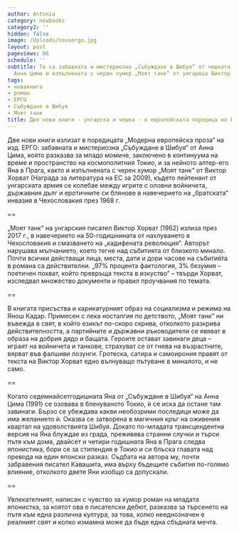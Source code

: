 ```yaml
---
author: Antonia
category: newbooks
category2: ''
hidden: false
image: /Uploads/novoergo.jpg
layout: post
pageviews: 86
schedule: ''
subtitle: Те са забавната и мистериозна „Събуждане в Шибуя“ от чешката дебютантка
  Анна Цима и изпълнената с черен хумор „Моят танк“ от унгареца Виктор Хорват
tags:
- новакнига
- роман
- ЕРГО
- Събуждане в Шибуя
- Моят танк
title: Две нови книги - унгарска и чешка - в европейската поредица на ЕРГО
---
```


Две нови книги излизат в поредицата „Модерна европейска проза“ на изд. ЕРГО: забавната и мистериозна „Събуждане в Шибуя“ от Анна Цима, която разказва за младо момиче, заключено в континуума на време и пространство на космополитния Токио, и за нейното алтер-его Яна в Прага, както и изпълнената с черен хумор „Моят танк“ от Виктор Хорват (Награда за литература на ЕС за 2009), където лейтенант от унгарската армия се колебае между игрите с оловни войничета, държавния дълг и еротичните си блянове в навечерието на „братската“ инвазия в Чехословакия през 1968 г.

\==

„Моят танк“ на унгарския писател Виктор Хорват (1962) излиза през 2017 г., в навечерието на 50-годишнината от нахлуването в Чехословакия и смазването на „кадифената революция“. Авторът нарушава мълчанието, което тегне над събитията от близкото минало. Почти всички действащи лица, места, дати и дори часове на събитията в романа са действителни. „97% процента фактология, 3% безумия – поетичен похват, който превръща текста в изкуство“ – твърди Хорват, изследвал множество документи и правил проучвания по темата. 

\==

В книгата присъства и карикатурният образ на социализма и режима на Янош Кадар. Примесен с лека носталгия по детството, „Моят танк“ ни въвежда в свят, в който езикът по-скоро скрива, отколкото разкрива действителността, а партийните и държавни ръководители се явяват в образа на добрия дядо и бащата. Героите остават завинаги деца – играят на войничета и танкове, страхуват се от гнева на възрастните, вярват във фалшиви лозунги. Гротеска, сатира и самоирония правят от текста на Виктор Хорват едно вълнуващо пътуване в миналото, и не само.

\==

Когато седемнайсетгодишната Яна от „Събуждане в Шибуя“ на Анна Цима (1991) се озовава в бленуваното Токио, ѝ се иска да остане там завинаги. Бързо се убеждава какви необозрими последици може да има желанието ѝ. Оказва се затворена в магичния кръг на оживения квартал на удоволствията Шибуя. Докато по-младата трансцендентна версия на Яна блуждае из града, преживява странни случки и търси пътя към дома, двайсет и четири годишната Яна в Прага следва японистика, бори се за стипендия в Токио и си блъска главата над превода на един японски разказ. Съдбата на автора му, почти забравения писател Кавашита, има върху бъдещите събития по-голямо влияние, отколкото двете Яни изобщо са допускали.

\==

Увлекателният, написан с чувство за хумор роман на младата японистка, за коятот ова е писателски дебют, разказва за търсенето на пътя към една различна култура, за това, колко нееднозначен е реалният свят и колко измамна може да бъде една сбъдната мечта.